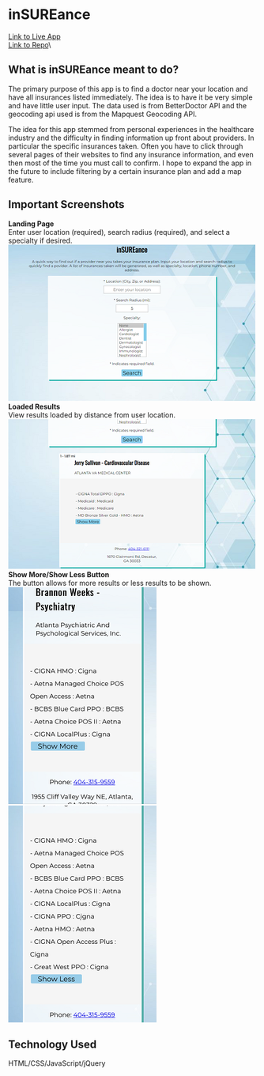 # **inSUREance**
[Link to Live App](https://juliawithers.github.io/insurance-app/)\
[Link to Repo](https://github.com/juliawithers/insurance-app)\
## **What is inSUREance meant to do?**
The primary purpose of this app is to find a doctor near your location and have all insurances listed immediately. The idea is to have it be very simple and have little user input. The data used is from BetterDoctor API and the geocoding api used is from the Mapquest Geocoding API.

The idea for this app stemmed from personal experiences in the healthcare industry and the difficulty in finding information up front about providers. In particular the specific insurances taken. Often you have to click through several pages of their websites to find any insurance information, and even then most of the time you must call to confirm. I hope to expand the app in the future to include filtering by a certain insurance plan and add a map feature. 

## **Important Screenshots**
**Landing Page**\
Enter user location (required), search radius (required), and select a specialty if desired.\
![Landing Page for inSUREance app](LandingPage.PNG)\
**Loaded Results**\
View results loaded by distance from user location.\
![Results Loaded](ResultsLoaded.PNG)\
**Show More/Show Less Button**\
The button allows for more results or less results to be shown.\
![Show More Example](ShowMore.PNG)      ![Show Less Example](ShowLess.PNG)

## **Technology Used**
HTML/CSS/JavaScript/jQuery